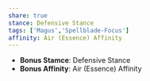 ```yaml
---
share: true
stance: Defensive Stance
tags: ['Magus','Spellblade-Focus']
affinity: Air (Essence) Affinity
---
```


- **Bonus Stamce**: Defensive Stance 
- **Bonus Affinity**: Air (Essence) Affinity